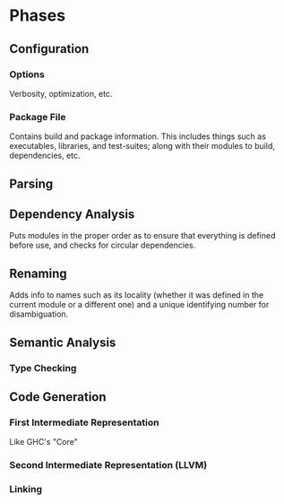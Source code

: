 # Phases

## Configuration

### Options
Verbosity, optimization, etc.

### Package File
Contains build and package information. This includes things such as
executables, libraries, and test-suites; along with their modules
to build, dependencies, etc.

## Parsing

## Dependency Analysis
Puts modules in the proper order as to ensure that everything is defined
before use, and checks for circular dependencies.

## Renaming
Adds info to names such as its locality (whether it was defined in the current
module or a different one) and a unique identifying number for disambiguation.

## Semantic Analysis

### Type Checking

## Code Generation

### First Intermediate Representation
Like GHC's "Core"

### Second Intermediate Representation (LLVM)

### Linking
